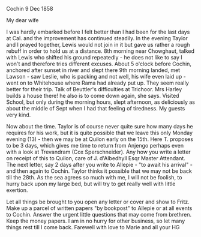  Cochin 9 Dec 1858

My dear wife

I was hardly embarked before I felt better than I had been for the last days at Cal. and the improvement has continued steadily. In the evening Taylor and I prayed together, Lewis would not join in it but gave us rather a rough rebuff in order to hold us at a distance. 8th morning near Chowghaut, talked with Lewis who shifted his ground repeatedly - he does not like to say I won't and therefore tries different excuses. About 5 o'clock before Cochin, anchored after sunset in river and slept there 9th morning landed, met Lawson - saw Leslie, who is packing and not well, his wife even laid up - went on to Whitehouse where Rama had already put up. They seem really better for their trip. Talk of Beuttler's difficulties at Trichoor. Mrs Harley builds a house there! he also is to come down again, she says. Visited School, but only during the morning hours, slept afternoon, as deliciously as about the middle of Sept when I had that feeling of tiredness. My guests very kind.

Now about the time. Taylor is of course never quite sure how many days he requires for his work, but it is quite possible that we leave this only Monday evening (13) - then we may be at Quilon early on the 15th. Here T. proposes to be 3 days, which gives me time to return from Anjengo perhaps even with a look at Trevandram (Cox Sperschneider). Any how you write a letter on receipt of this to Quilon, care of J. d'Albedhyll Esqr Master Attendant. The next letter, say 2 days after you write to Allepie - "to await his arrival" - and then again to Cochin. Taylor thinks it possible that we may not be back till the 28th. As the sea agrees so much with me, I will not be foolish, to hurry back upon my large bed, but will try to get really well with little exertion.

Let all things be brought to you open any letter or cover and show to Fritz. Make up a parcel of written papers "by bookpost" to Allepie or at all events to Cochin. Answer the urgent little questions that may come from brethren. Keep the money papers. I am in no hurry for other business, so let many things rest till I come back. Farewell with love to Marie and all  your HG

